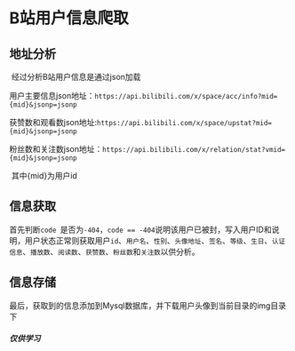 # B站用户信息爬取

## 地址分析

​		经过分析B站用户信息是通过json加载

​		用户主要信息json地址：``https://api.bilibili.com/x/space/acc/info?mid={mid}&jsonp=jsonp``

​		获赞数和观看数json地址:``https://api.bilibili.com/x/space/upstat?mid={mid}&jsonp=jsonp``

​		粉丝数和关注数json地址：``https://api.bilibili.com/x/relation/stat?vmid={mid}&jsonp=jsonp``

​		其中{mid}为用户id

## 信息获取

​		首先判断``code ``是否为``-404``，``code == -404``说明该用户已被封，写入用户ID和说明，用户状态正常则获取用户``id``、``用户名``、``性别``、``头像地址``、``签名``、``等级``、``生日``、``认证信息``、``播放数``、``阅读数``、``获赞数``、``粉丝数``和``关注数``以供分析。

## 信息存储

​		最后，获取到的信息添加到Mysql数据库，并下载用户头像到当前目录的img目录下



##### 仅供学习

